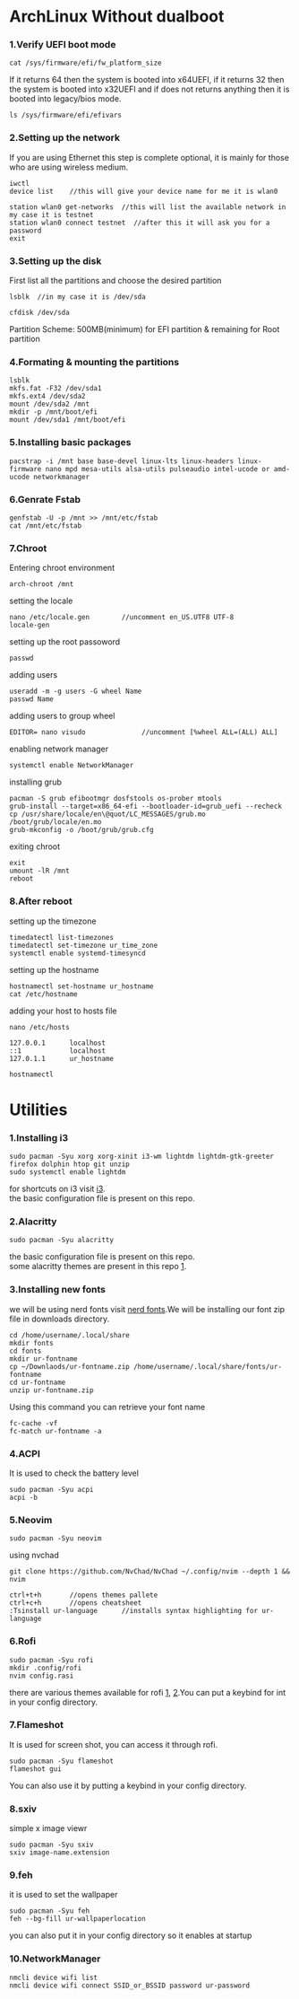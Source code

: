 # ArchLinux Without dualboot

### 1.Verify UEFI boot mode
```
cat /sys/firmware/efi/fw_platform_size
```
If it returns 64 then the system is booted into x64UEFI, if it returns 32 then the system is booted into x32UEFI and if does not returns anything then it is booted into legacy/bios mode.
```
ls /sys/firmware/efi/efivars
```
### 2.Setting up the network
If you are using Ethernet this step is complete optional, it is mainly for those who are using wireless medium.
```
iwctl
device list    //this will give your device name for me it is wlan0
```
```
station wlan0 get-networks  //this will list the available network in my case it is testnet
station wlan0 connect testnet  //after this it will ask you for a password
exit
```
### 3.Setting up the disk
First list all the partitions and choose the desired partition
```
lsblk  //in my case it is /dev/sda
```
```
cfdisk /dev/sda
```
Partition Scheme:
500MB(minimum) for EFI partition & remaining for Root partition
### 4.Formating & mounting the partitions
```
lsblk
mkfs.fat -F32 /dev/sda1
mkfs.ext4 /dev/sda2
mount /dev/sda2 /mnt
mkdir -p /mnt/boot/efi
mount /dev/sda1 /mnt/boot/efi
```
### 5.Installing basic packages
```
pacstrap -i /mnt base base-devel linux-lts linux-headers linux-firmware nano mpd mesa-utils alsa-utils pulseaudio intel-ucode or amd-ucode networkmanager
```
### 6.Genrate Fstab
```
genfstab -U -p /mnt >> /mnt/etc/fstab
cat /mnt/etc/fstab
```
### 7.Chroot
Entering chroot environment
```
arch-chroot /mnt
```
setting the locale
```
nano /etc/locale.gen        //uncomment en_US.UTF8 UTF-8
locale-gen
```
setting up the root passoword
```
passwd
```
adding users
```
useradd -m -g users -G wheel Name
passwd Name
```
adding users to group wheel
```
EDITOR= nano visudo              //uncomment [%wheel ALL=(ALL) ALL]
```
enabling network manager
```
systemctl enable NetworkManager
```
installing grub 
```
pacman -S grub efibootmgr dosfstools os-prober mtools
grub-install --target=x86_64-efi --bootloader-id=grub_uefi --recheck
cp /usr/share/locale/en\@quot/LC_MESSAGES/grub.mo /boot/grub/locale/en.mo
grub-mkconfig -o /boot/grub/grub.cfg
```
exiting chroot
```
exit
umount -lR /mnt
reboot
```
### 8.After reboot
setting up the timezone
```
timedatectl list-timezones
timedatectl set-timezone ur_time_zone
systemctl enable systemd-timesyncd
```
setting up the hostname
```
hostnamectl set-hostname ur_hostname
cat /etc/hostname
```
adding your host to hosts file
```
nano /etc/hosts
```
```
127.0.0.1      localhost
::1            localhost
127.0.1.1      ur_hostname
```
```
hostnamectl
```
# Utilities

### 1.Installing i3
```
sudo pacman -Syu xorg xorg-xinit i3-wm lightdm lightdm-gtk-greeter firefox dolphin htop git unzip
sudo systemctl enable lightdm
```
for shortcuts on i3 visit [i3](https://i3wm.org/docs/refcard.html).      
the basic configuration file is present on this repo.
### 2.Alacritty
```
sudo pacman -Syu alacritty
```
the basic configuration file is present on this repo.    
some alacritty themes are present in this repo [1](https://github.com/eendroroy/alacritty-theme).
### 3.Installing new fonts
we will be using nerd fonts visit [nerd fonts](https://www.nerdfonts.com/font-downloads).We will be installing our font zip file in downloads directory.
```
cd /home/username/.local/share
mkdir fonts
cd fonts
mkdir ur-fontname
cp ~/Downlaods/ur-fontname.zip /home/username/.local/share/fonts/ur-fontname
cd ur-fontname
unzip ur-fontname.zip
```
Using this command you can retrieve your font name
```
fc-cache -vf
fc-match ur-fontname -a
```
### 4.ACPI
It is used to check the battery level
```
sudo pacman -Syu acpi
acpi -b
```
### 5.Neovim
```
sudo pacman -Syu neovim
```
using nvchad
```
git clone https://github.com/NvChad/NvChad ~/.config/nvim --depth 1 && nvim
```
```
ctrl+t+h       //opens themes pallete
ctrl+c+h       //opens cheatsheet
:Tsinstall ur-language      //installs syntax highlighting for ur-language
```
### 6.Rofi
```
sudo pacman -Syu rofi
mkdir .config/rofi
nvim config.rasi
```
there are various themes available for rofi [1](https://github.com/joni84/rofi),  [2](https://github.com/adi1090x/rofi).You can put a keybind for int in your config directory.
### 7.Flameshot
It is used for screen shot, you can access it through rofi.
```
sudo pacman -Syu flameshot
flameshot gui
```
You can also use it by putting a keybind in your config directory.
### 8.sxiv
simple x image viewr
```
sudo pacman -Syu sxiv
sxiv image-name.extension
```
### 9.feh
it is used to set the wallpaper
```
sudo pacman -Syu feh
feh --bg-fill ur-wallpaperlocation
```
you can also put it in your config directory so it enables at startup
### 10.NetworkManager
```
nmcli device wifi list
nmcli device wifi connect SSID_or_BSSID password ur-password
```







